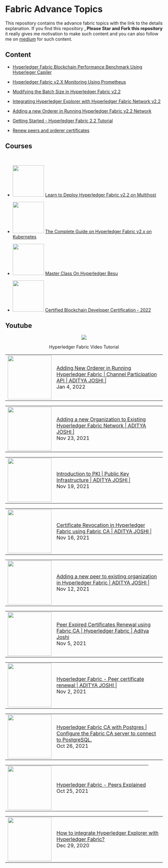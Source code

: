 # Fabric Advance Topics

This repository contains the advance fabric topics with the link to the details explanation. If you find this repository **, Please Star and Fork this repository** it really gives me motivation to make such content and you can also follow me on [medium](https://adityaajoshi.medium.com/) for such content.


## Content
- [Hyperledger Fabric Blockchain Performance Benchmark Using Hyperleger Capiler](https://adityaajoshi.medium.com/hyperledger-fabric-blockchain-performance-benchmark-using-hyperleger-capiler-66d9a9af5cce)
- [Hyperledger Fabric v2.X Monitoring Using Prometheus](https://medium.com/coinmonks/hyperledger-fabric-v2-x-monitoring-using-prometheus-974e433073f5)
- [Modifying the Batch Size in Hyperledger Fabric v2.2](https://medium.com/coinmonks/modifying-the-batch-size-in-hyperledger-fabric-v2-2-3ec2dd779e2b)
- [Integrating Hyperledger Explorer with Hyperledger Fabric Network v2.2](https://medium.com/coinmonks/integrating-hyperledger-explorer-with-hyperledger-fabric-network-v2-2-9a70e4c5311)
- [Adding a new Orderer in Running Hyperledger Fabric v2.2 Network](https://medium.com/coinmonks/adding-a-new-orderer-in-running-hyperledger-fabric-v2-2-network-4c90c8315ae1)
- [Getting Started - Hyperledger Fabric 2.2 Tutorial](https://adityaajoshi.medium.com/hyperledger-fabric-2-2-tutorial-eb21618d5fa)

- [Renew peers and orderer certificates](./cert-renewal/)


## Courses
<br>

- <img src="https://img-c.udemycdn.com/course/240x135/3741540_d31f_4.jpg" width="100px"/> [Learn to Deploy Hyperledger Fabric v2.2 on Multihost](https://udemy.com/course/learn-to-deploy-hyperledger-fabric-v22-on-multihost/)

- <img src="https://img-c.udemycdn.com/course/240x135/3970920_6f16_4.jpg" width="100px"/> [The Complete Guide on Hyperledger Fabric v2.x on Kubernetes](https://www.udemy.com/course/hyperledger-fabric-on-kubernetes-complete-guide)

- <img src="https://img-c.udemycdn.com/course/240x135/3815532_1edc_2.jpg" width="100px"/> [Master Class On Hyperledger Besu](https://udemy.com/course/hyperledger-besu-master-class)

- <img src="https://img-c.udemycdn.com/course/240x135/3814476_e3c7.jpg" width="100px"/> [Certified Blockchain Developer Certification - 2022](https://www.udemy.com/course/certified-blockchain-developer-certification)

## Youtube
<div align="center">

[<img src="https://img.shields.io/badge/-Subscribe-red?style=for-the-badge&logo=youtube&logoColor=white"/>](https://www.youtube.com/channel/UCL0SMt31uGzKqbKCQ7Zprxg?sub_confirmation=1)

Hyperledger Fabric Video Tutorial

</div>
<!-- YOUTUBE:START --><table><tr><td><a href="https://www.youtube.com/watch?v=wr2eqcuzrAU"><img width="140px" src="https://i.ytimg.com/vi/wr2eqcuzrAU/mqdefault.jpg"></a></td>
<td><a href="https://www.youtube.com/watch?v=wr2eqcuzrAU">Adding New Orderer in Running Hyperledger Fabric | Channel Participation API | ADITYA JOSHI |</a><br/>Jan 4, 2022</td></tr></table>
<table><tr><td><a href="https://www.youtube.com/watch?v=C0unM4XuIoM"><img width="140px" src="https://i.ytimg.com/vi/C0unM4XuIoM/mqdefault.jpg"></a></td>
<td><a href="https://www.youtube.com/watch?v=C0unM4XuIoM">Adding a new Organization to Existing Hyperledger Fabric Network  | ADITYA JOSHI |</a><br/>Nov 23, 2021</td></tr></table>
<table><tr><td><a href="https://www.youtube.com/watch?v=xLwfqc3rkrI"><img width="140px" src="https://i.ytimg.com/vi/xLwfqc3rkrI/mqdefault.jpg"></a></td>
<td><a href="https://www.youtube.com/watch?v=xLwfqc3rkrI">Introduction to PKI | Public Key Infrastructure  | ADITYA JOSHI |</a><br/>Nov 19, 2021</td></tr></table>
<table><tr><td><a href="https://www.youtube.com/watch?v=p7DdCqisNVA"><img width="140px" src="https://i.ytimg.com/vi/p7DdCqisNVA/mqdefault.jpg"></a></td>
<td><a href="https://www.youtube.com/watch?v=p7DdCqisNVA">Certificate Revocation in Hyperledger Fabric using Fabric CA | ADITYA JOSHI |</a><br/>Nov 16, 2021</td></tr></table>
<table><tr><td><a href="https://www.youtube.com/watch?v=cjXJrlP2owc"><img width="140px" src="https://i.ytimg.com/vi/cjXJrlP2owc/mqdefault.jpg"></a></td>
<td><a href="https://www.youtube.com/watch?v=cjXJrlP2owc">Adding a new peer to existing organization in Hyperledger Fabric | ADITYA JOSHI |</a><br/>Nov 12, 2021</td></tr></table>
<table><tr><td><a href="https://www.youtube.com/watch?v=wozZUYg4RF8"><img width="140px" src="https://i.ytimg.com/vi/wozZUYg4RF8/mqdefault.jpg"></a></td>
<td><a href="https://www.youtube.com/watch?v=wozZUYg4RF8">Peer Expired Certificates Renewal using Fabric CA | Hyperledger Fabric | Aditya Joshi</a><br/>Nov 5, 2021</td></tr></table>
<table><tr><td><a href="https://www.youtube.com/watch?v=yfk1ynliFwE"><img width="140px" src="https://i.ytimg.com/vi/yfk1ynliFwE/mqdefault.jpg"></a></td>
<td><a href="https://www.youtube.com/watch?v=yfk1ynliFwE">Hyperledger Fabric - Peer certificate renewal  | ADITYA JOSHI |</a><br/>Nov 2, 2021</td></tr></table>
<table><tr><td><a href="https://www.youtube.com/watch?v=EHsF8_5YHJs"><img width="140px" src="https://i.ytimg.com/vi/EHsF8_5YHJs/mqdefault.jpg"></a></td>
<td><a href="https://www.youtube.com/watch?v=EHsF8_5YHJs">Hyperledger Fabric CA with Postgres | Configure the Fabric CA server to connect to PostgreSQL.</a><br/>Oct 26, 2021</td></tr></table>
<table><tr><td><a href="https://www.youtube.com/watch?v=QzVDBJJYc6I"><img width="140px" src="https://i.ytimg.com/vi/QzVDBJJYc6I/mqdefault.jpg"></a></td>
<td><a href="https://www.youtube.com/watch?v=QzVDBJJYc6I">Hyperledger Fabric - Peers Explained</a><br/>Oct 25, 2021</td></tr></table>
<table><tr><td><a href="https://www.youtube.com/watch?v=JCyZYoJrb-8"><img width="140px" src="https://i.ytimg.com/vi/JCyZYoJrb-8/mqdefault.jpg"></a></td>
<td><a href="https://www.youtube.com/watch?v=JCyZYoJrb-8">How to integrate Hyperledger Explorer with Hyperledger Fabric?</a><br/>Dec 29, 2020</td></tr></table>
<!-- YOUTUBE:END -->

